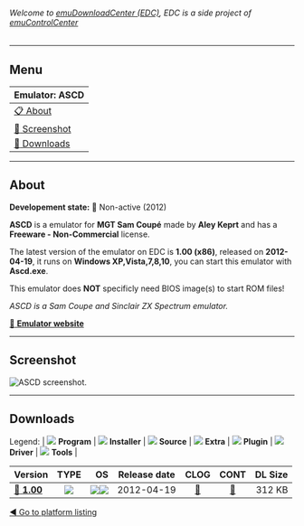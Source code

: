 ###### Welcome to [emuDownloadCenter (EDC)](https://github.com/PhoenixInteractiveNL/emuDownloadCenter/wiki/), EDC is a side project of [emuControlCenter](https://github.com/PhoenixInteractiveNL/emuControlCenter/wiki/)
***
## Menu
| **Emulator: ASCD** |
|:---------|
| [:clipboard: About](#about) |
| [:sunrise: Screenshot](#screenshot) |
| [:floppy_disk: Downloads](#downloads) |
***
## About
**Developement state:** :red_circle: Non-active (2012)

**ASCD** is a emulator for **MGT Sam Coupé** made by **Aley Keprt** and has a **Freeware - Non-Commercial** license.

The latest version of the emulator on EDC is **1.00 (x86)**, released on **2012-04-19**, it runs on **Windows XP,Vista,7,8,10**, you can start this emulator with **Ascd.exe**.

This emulator does **NOT** specificly need BIOS image(s) to start ROM files!

_ASCD is a Sam Coupe and Sinclair ZX Spectrum emulator._

[:link: **Emulator website**](http://keprt.cz)
***
## Screenshot
![](https://raw.githubusercontent.com/PhoenixInteractiveNL/emuDownloadCenter/master/hooks/ascd/emulator_screen_01.jpg "ASCD screenshot.")
***
## Downloads
Legend:
| ![](https://raw.githubusercontent.com/wiki/PhoenixInteractiveNL/emuDownloadCenter/images_misc/icon_program_24.png) **Program** | 
![](https://raw.githubusercontent.com/wiki/PhoenixInteractiveNL/emuDownloadCenter/images_misc/icon_installer_24.png) **Installer** | 
![](https://raw.githubusercontent.com/wiki/PhoenixInteractiveNL/emuDownloadCenter/images_misc/icon_source_code_24.png) **Source** | 
![](https://raw.githubusercontent.com/wiki/PhoenixInteractiveNL/emuDownloadCenter/images_misc/icon_extra_24.png) **Extra** | 
![](https://raw.githubusercontent.com/wiki/PhoenixInteractiveNL/emuDownloadCenter/images_misc/icon_plugin_24.png) **Plugin** | 
![](https://raw.githubusercontent.com/wiki/PhoenixInteractiveNL/emuDownloadCenter/images_misc/icon_driver_24.png) **Driver** | 
![](https://raw.githubusercontent.com/wiki/PhoenixInteractiveNL/emuDownloadCenter/images_misc/icon_tools_24.png) **Tools** | 
 
| Version | TYPE | OS | Release date | CLOG | CONT | DL Size |
|:--------|:----:|---:|:------------:|:----:|:----:|--------:|
| [:floppy_disk: **1.00**](https://github.com/PhoenixInteractiveNL/edc-repo0006/raw/master/ascd/1.00.7z) | ![](https://raw.githubusercontent.com/wiki/PhoenixInteractiveNL/emuDownloadCenter/images_misc/icon_program_24.png) | ![](https://raw.githubusercontent.com/wiki/PhoenixInteractiveNL/emuDownloadCenter/images_misc/logo_windows_24.png)![](https://raw.githubusercontent.com/wiki/PhoenixInteractiveNL/emuDownloadCenter/images_misc/icon_32-bit_24.png) | 2012-04-19 | [:page_facing_up:](https://github.com/PhoenixInteractiveNL/edc-repo0006/blob/master/ascd/1.00_changelog.txt) | [:mag_right:](https://github.com/PhoenixInteractiveNL/edc-repo0006/blob/master/ascd/1.00_contents.txt) | 312 KB |

[:arrow_backward: Go to platform listing](https://github.com/PhoenixInteractiveNL/emuDownloadCenter/wiki/EDC-Platform-List)
